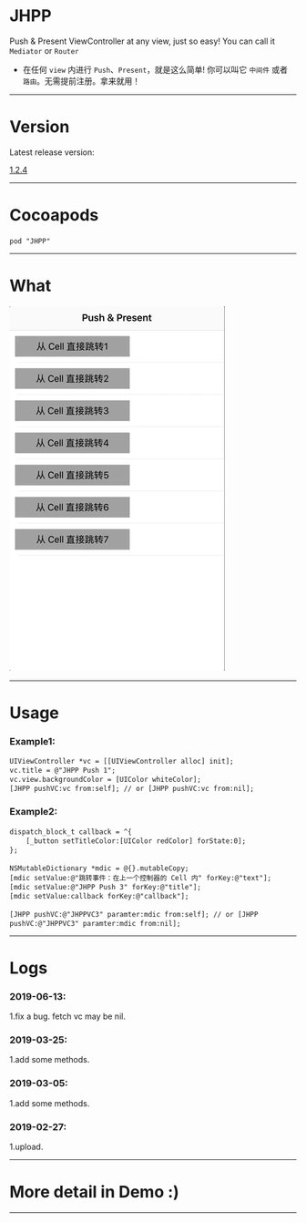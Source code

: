 # JHPP
Push &amp; Present ViewController at any view, just so easy! You can call it `Mediator` or `Router`
- 在任何 `view` 内进行 `Push`、`Present`，就是这么简单! 你可以叫它 `中间件` 或者 `路由`。无需提前注册。拿来就用！

---

# Version
Latest release version:

[1.2.4](https://github.com/xjh093/JHPP/releases)

---

# Cocoapods
`pod "JHPP"`

---

# What

![image](https://github.com/xjh093/JHPP/blob/master/gif.gif)

---

# Usage

### Example1:
```
UIViewController *vc = [[UIViewController alloc] init];
vc.title = @"JHPP Push 1";
vc.view.backgroundColor = [UIColor whiteColor];
[JHPP pushVC:vc from:self]; // or [JHPP pushVC:vc from:nil];

```

### Example2:
```
dispatch_block_t callback = ^{
    [_button setTitleColor:[UIColor redColor] forState:0];
};

NSMutableDictionary *mdic = @{}.mutableCopy;
[mdic setValue:@"跳转事件：在上一个控制器的 Cell 内" forKey:@"text"];
[mdic setValue:@"JHPP Push 3" forKey:@"title"];
[mdic setValue:callback forKey:@"callback"];

[JHPP pushVC:@"JHPPVC3" paramter:mdic from:self]; // or [JHPP pushVC:@"JHPPVC3" paramter:mdic from:nil];
```

---

# Logs

### 2019-06-13:
1.fix a bug. fetch vc may be nil.

### 2019-03-25:
1.add some methods.

### 2019-03-05:
1.add some methods.

### 2019-02-27:
1.upload.

---

# More detail in Demo :)

---
